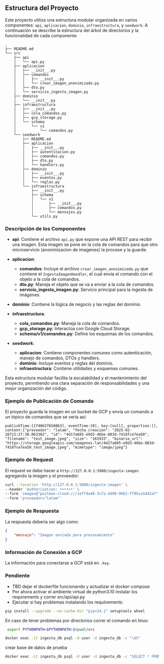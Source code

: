 ## Estructura del Proyecto

Este proyecto utiliza una estructura modular organizada en varios componentes: `api`, `aplicacion`, `dominio`, `infraestructura`, y `seedwork`. A continuación se describe la estructura del árbol de directorios y la funcionalidad de cada componente:

```
.
├── README.md
└── src
    ├── api
    │   └── api.py
    ├── aplicacion
    │   ├── __init__.py
    │   ├── comandos
    │   │   ├── __init__.py
    │   │   └── crear_imagen_anonimizada.py
    │   ├── dto.py
    │   └── servicio_ingesta_imagen.py
    ├── dominio
    │   └── __init__.py
    ├── infraestructura
    │   ├── __init__.py
    │   ├── cola_comandos.py
    │   ├── gcp_storage.py
    │   └── schema
    │       └── v1
    │           └── comandos.py
    └── seedwork
        ├── README.md
        ├── aplicacion
        │   ├── __init__.py
        │   ├── autenticacion.py
        │   ├── comandos.py
        │   ├── dto.py
        │   └── handlers.py
        ├── dominio
        │   ├── __init__.py
        │   ├── eventos.py
        │   └── reglas.py
        └── infraestructura
            ├── __init__.py
            ├── schema
            │   └── v1
            │       ├── __init__.py
            │       ├── comandos.py
            │       └── mensajes.py
            └── utils.py
```

### Descripción de los Componentes

- **api**: Contiene el archivo `api.py` que expone una API REST para recibir una imagen. Esta imagen se pone en la cola de comandos para que otro microservicio (anonimizacion de imagenes) la procese y la guarde.

- **aplicacion**: 
  - **comandos**: Incluye el archivo `crear_imagen_anonimizada.py` que contiene el `IngestaImagenHandler`, el cual envía el comando con el objeto a la cola de comandos.
  - **dto.py**: Maneja el objeto que se va a enviar a la cola de comandos.
  - **servicio_ingesta_imagen.py**: Servicio principal para la ingesta de imágenes.

- **dominio**: Contiene la lógica de negocio y las reglas del dominio.

- **infraestructura**: 
  - **cola_comandos.py**: Maneja la cola de comandos.
  - **gcp_storage.py**: Interactúa con Google Cloud Storage.
  - **schema/v1/comandos.py**: Define los esquemas de los comandos.

- **seedwork**: 
  - **aplicacion**: Contiene componentes comunes como autenticación, manejo de comandos, DTOs y handlers.
  - **dominio**: Incluye eventos y reglas del dominio.
  - **infraestructura**: Contiene utilidades y esquemas comunes.

Esta estructura modular facilita la escalabilidad y el mantenimiento del proyecto, permitiendo una clara separación de responsabilidades y una mejor organización del código.

### Ejemplo de Publicación de Comando

El proyecto guarda la imagen en un bucket de GCP y envía un comando a un tópico de comandos que se vería así:

```
publishTime:[1740637658063], eventTime:[0], key:[null], properties:[], content:{"proveedor": "latam", "fecha_creacion": "2025-02-26T22:27:38.063302", "id": "4d17a605-e9d3-46be-883d-7418fce7ea50", "filename": "test_image.jpeg", "size": "161933", "binario_url": "https://storage.googleapis.com/imagenes-lat/4d17a605-e9d3-46be-883d-7418fce7ea50_test_image.jpeg", "mimetype": "image/jpeg"}
```

### Ejemplo de Request

El request se debe hacer a `http://127.0.0.1:5000/ingesta-imagen` agregando la imagen y el proveedor:

```sh
curl --location 'http://127.0.0.1:5000/ingesta-imagen' \
--header 'Authorization: ••••••' \
--form 'image=@"postman-cloud:///1eff4a48-3c7a-4d90-9662-ff05ca1d42a7"' \
--form 'proveedor="latam"'
```

### Ejemplo de Respuesta

La respuesta debería ser algo como:

```json
{
    "mensaje": "Imagen enviada para procesamiento"
}
```

### Información de Conexión a GCP

La información para conectarse a GCP está en `.key`.

### Pendiente

- TBD dejar el dockerfile funcionando y actualizar el docker-compose
- Por ahora activar el ambiente virtual de python3.10 instalar los requirements y correr src/api/api.py
- Ejecutar si hay problemas instalando los requiirements:
```sh
pip install --upgrade --no-cache-dir "pip<24.1" setuptools wheel
```

En caso de tener problemas por directorios correr el comando en linux:

```sh
 export PYTHONPATH=$PYTHONPATH:$(pwd)/src
```


```bash
docker exec -it ingesta_db psql -U user -d ingesta_db -c "\dt"
```


crear base de datos de prueba
```bash
docker exec -it ingesta_db psql -U user -d ingesta_db -c "SELECT * FROM ingesta_imagenes;"
```